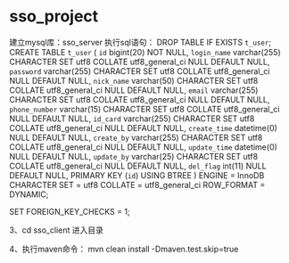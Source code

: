 # sso_project

建立mysql库：sso_server
执行sql语句：
           DROP TABLE IF EXISTS `t_user`;
CREATE TABLE `t_user`  (
  `id` bigint(20) NOT NULL,
  `login_name` varchar(255) CHARACTER SET utf8 COLLATE utf8_general_ci NULL DEFAULT NULL,
  `password` varchar(255) CHARACTER SET utf8 COLLATE utf8_general_ci NULL DEFAULT NULL,
  `nick_name` varchar(50) CHARACTER SET utf8 COLLATE utf8_general_ci NULL DEFAULT NULL,
  `email` varchar(255) CHARACTER SET utf8 COLLATE utf8_general_ci NULL DEFAULT NULL,
  `phone_number` varchar(15) CHARACTER SET utf8 COLLATE utf8_general_ci NULL DEFAULT NULL,
  `id_card` varchar(255) CHARACTER SET utf8 COLLATE utf8_general_ci NULL DEFAULT NULL,
  `create_time` datetime(0) NULL DEFAULT NULL,
  `create_by` varchar(255) CHARACTER SET utf8 COLLATE utf8_general_ci NULL DEFAULT NULL,
  `update_time` datetime(0) NULL DEFAULT NULL,
  `update_by` varchar(25) CHARACTER SET utf8 COLLATE utf8_general_ci NULL DEFAULT NULL,
  `del_flag` int(11) NULL DEFAULT NULL,
  PRIMARY KEY (`id`) USING BTREE
) ENGINE = InnoDB CHARACTER SET = utf8 COLLATE = utf8_general_ci ROW_FORMAT = DYNAMIC;

SET FOREIGN_KEY_CHECKS = 1;

3、cd sso_client 进入目录

4、执行maven命令： mvn clean install -Dmaven.test.skip=true
